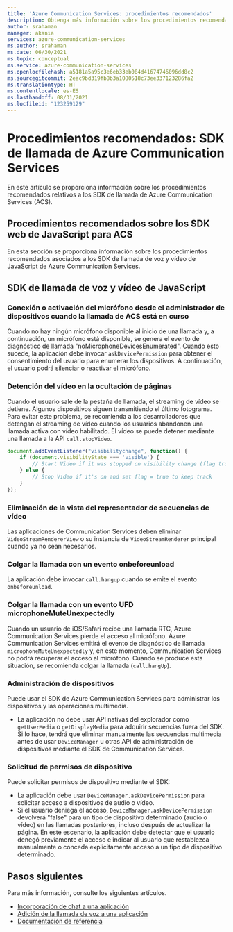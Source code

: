 ```yaml
---
title: 'Azure Communication Services: procedimientos recomendados'
description: Obtenga más información sobre los procedimientos recomendados de Azure Communication Services.
author: srahaman
manager: akania
services: azure-communication-services
ms.author: srahaman
ms.date: 06/30/2021
ms.topic: conceptual
ms.service: azure-communication-services
ms.openlocfilehash: a5181a5a95c3e6eb33eb084d41674746096dd8c2
ms.sourcegitcommit: 2eac9bd319fb8b3a1080518c73ee337123286fa2
ms.translationtype: HT
ms.contentlocale: es-ES
ms.lasthandoff: 08/31/2021
ms.locfileid: "123259129"
---
```

# <a name="best-practices-azure-communication-services-calling-sdks"></a>Procedimientos recomendados: SDK de llamada de Azure Communication Services
En este artículo se proporciona información sobre los procedimientos recomendados relativos a los SDK de llamada de Azure Communication Services (ACS).

## <a name="acs-web-javascript-sdk-best-practices"></a>Procedimientos recomendados sobre los SDK web de JavaScript para ACS
En esta sección se proporciona información sobre los procedimientos recomendados asociados a los SDK de llamada de voz y vídeo de JavaScript de Azure Communication Services.

## <a name="javascript-voice-and-video-calling-sdk"></a>SDK de llamada de voz y vídeo de JavaScript

### <a name="plug-in-microphone-or-enable-microphone-from-device-manager-when-acs-call-in-progress"></a>Conexión o activación del micrófono desde el administrador de dispositivos cuando la llamada de ACS está en curso
Cuando no hay ningún micrófono disponible al inicio de una llamada y, a continuación, un micrófono está disponible, se genera el evento de diagnóstico de llamada "noMicrophoneDevicesEnumerated".
Cuando esto sucede, la aplicación debe invocar `askDevicePermission` para obtener el consentimiento del usuario para enumerar los dispositivos. A continuación, el usuario podrá silenciar o reactivar el micrófono.

### <a name="stop-video-on-page-hide"></a>Detención del vídeo en la ocultación de páginas
Cuando el usuario sale de la pestaña de llamada, el streaming de vídeo se detiene. Algunos dispositivos siguen transmitiendo el último fotograma. Para evitar este problema, se recomienda a los desarrolladores que detengan el streaming de vídeo cuando los usuarios abandonen una llamada activa con vídeo habilitado. El vídeo se puede detener mediante una llamada a la API `call.stopVideo`.
```JavaScript
document.addEventListener("visibilitychange", function() {
    if (document.visibilityState === 'visible') {
        // Start Video if it was stopped on visibility change (flag true)
    } else {
        // Stop Video if it's on and set flag = true to keep track
    }
});
```

### <a name="dispose-video-stream-renderer-view"></a>Eliminación de la vista del representador de secuencias de vídeo
Las aplicaciones de Communication Services deben eliminar `VideoStreamRendererView` o su instancia de `VideoStreamRenderer` principal cuando ya no sean necesarios.

### <a name="hang-up-the-call-on-onbeforeunload-event"></a>Colgar la llamada con un evento onbeforeunload
La aplicación debe invocar `call.hangup` cuando se emite el evento `onbeforeunload`.

### <a name="hang-up-the-call-on-microphonemuteunexpectedly-ufd"></a>Colgar la llamada con un evento UFD microphoneMuteUnexpectedly
Cuando un usuario de iOS/Safari recibe una llamada RTC, Azure Communication Services pierde el acceso al micrófono. Azure Communication Services emitirá el evento de diagnóstico de llamada `microphoneMuteUnexpectedly` y, en este momento, Communication Services no podrá recuperar el acceso al micrófono.
Cuando se produce esta situación, se recomienda colgar la llamada (`call.hangUp`).

### <a name="device-management"></a>Administración de dispositivos
Puede usar el SDK de Azure Communication Services para administrar los dispositivos y las operaciones multimedia.
- La aplicación no debe usar API nativas del explorador como `getUserMedia` o `getDisplayMedia` para adquirir secuencias fuera del SDK. Si lo hace, tendrá que eliminar manualmente las secuencias multimedia antes de usar `DeviceManager` u otras API de administración de dispositivos mediante el SDK de Communication Services.

### <a name="request-device-permissions"></a>Solicitud de permisos de dispositivo
Puede solicitar permisos de dispositivo mediante el SDK:
- La aplicación debe usar `DeviceManager.askDevicePermission` para solicitar acceso a dispositivos de audio o vídeo.
- Si el usuario deniega el acceso, `DeviceManager.askDevicePermission` devolverá "false" para un tipo de dispositivo determinado (audio o vídeo) en las llamadas posteriores, incluso después de actualizar la página. En este escenario, la aplicación debe detectar que el usuario denegó previamente el acceso e indicar al usuario que restablezca manualmente o conceda explícitamente acceso a un tipo de dispositivo determinado.

## <a name="next-steps"></a>Pasos siguientes
Para más información, consulte los siguientes artículos.

- [Incorporación de chat a una aplicación](../quickstarts/chat/get-started.md)
- [Adición de la llamada de voz a una aplicación](../quickstarts/voice-video-calling/getting-started-with-calling.md)
- [Documentación de referencia](reference.md)
